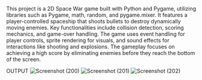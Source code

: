 This project is a 2D Space War game built with Python and Pygame, utilizing libraries such as Pygame, math, random, and pygame.mixer. 
It features a player-controlled spaceship that shoots bullets to destroy dynamically moving enemies. Key functionalities include collision detection, scoring mechanics, and game-over handling. 
The game uses event handling for player controls, sprite rendering for visuals, and sound effects for interactions like shooting and explosions. The gameplay focuses on achieving a high score by eliminating enemies before they reach the bottom of the screen.


OUTPUT 
![Screenshot (200)](https://github.com/user-attachments/assets/b86daced-eeab-4a1f-8430-40f8cc59bcad)
![Screenshot (201)](https://github.com/user-attachments/assets/ff9dbb38-dda8-4f36-b9f2-402f328457be)
![Screenshot (202)](https://github.com/user-attachments/assets/7e9b86a7-fd91-42b3-b71f-283f5ed8ca26)
